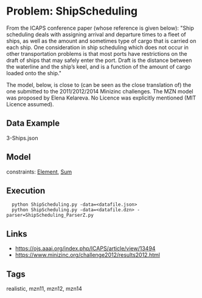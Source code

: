 # Problem: ShipScheduling

From the ICAPS conference paper (whose reference is given below):
"Ship scheduling deals with assigning arrival and departure times to a fleet of ships,
as well as the amount and sometimes type of cargo that is carried on each ship.
One consideration in ship scheduling which does not occur in other transportation problems is that most ports have
restrictions on the draft of ships that may safely enter the port.
Draft is the distance between the waterline and the ship’s keel, and is a function of the amount of cargo loaded onto the ship."

The model, below, is close to (can be seen as the close translation of) the one submitted to the 2011/2012/2014 Minizinc challenges.
The MZN model was proposed by Elena Kelareva.
No Licence was explicitly mentioned (MIT Licence assumed).

## Data Example
  3-Ships.json

## Model
  constraints: [Element](https://pycsp.org/documentation/constraints/Element), [Sum](https://pycsp.org/documentation/constraints/Sum)

## Execution
```
  python ShipScheduling.py -data=<datafile.json>
  python ShipScheduling.py -data=<datafile.dzn> -parser=ShipScheduling_ParserZ.py
```

## Links
  - https://ojs.aaai.org/index.php/ICAPS/article/view/13494
  - https://www.minizinc.org/challenge2012/results2012.html

## Tags
  realistic, mzn11, mzn12, mzn14
